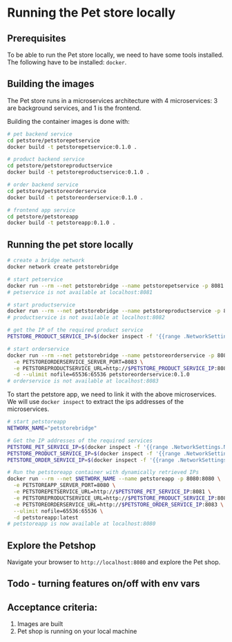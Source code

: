 # Running the Pet store locally

## Prerequisites
To be able to run the Pet store locally, we need to have some tools installed.
The following have to be installed: `docker`.

## Building the images
The Pet store runs in a microservices architecture with 4 microservices: 3 are background services, and 1 is the frontend.

Building the container images is done with:
```bash
# pet backend service
cd petstore/petstorepetservice
docker build -t petstorepetservice:0.1.0 .

# product backend service
cd petstore/petstoreproductservice
docker build -t petstoreproductservice:0.1.0 .

# order backend service
cd petstore/petstoreorderservice
docker build -t petstoreorderservice:0.1.0 .

# frontend app service
cd petstore/petstoreapp
docker build -t petstoreapp:0.1.0 .
```

## Running the pet store locally
```bash
# create a bridge network
docker network create petstorebridge

# start petservice
docker run --rm --net petstorebridge --name petstorepetservice -p 8081:8081 -e PETSTOREPETSERVICE_SERVER_PORT=8081 -d --ulimit nofile=65536:65536 petstorepetservice:0.1.0
# petservice is not available at localhost:8081

# start productservice
docker run --rm --net petstorebridge --name petstoreproductservice -p 8082:8082 -e PETSTOREPRODUCTSERVICE_SERVER_PORT=8082 -d --ulimit nofile=65536:65536 petstoreproductservice:0.1.0
# productservice is not available at localhost:8082

# get the IP of the required product service
PETSTORE_PRODUCT_SERVICE_IP=$(docker inspect -f '{{range .NetworkSettings.Networks}}{{.IPAddress}}{{end}}' petstoreproductservice)

# start orderservice
docker run --rm --net petstorebridge --name petstoreorderservice -p 8083:8083 \
  -e PETSTOREORDERSERVICE_SERVER_PORT=8083 \
  -e PETSTOREPRODUCTSERVICE_URL=http://$PETSTORE_PRODUCT_SERVICE_IP:8082 \
  -d --ulimit nofile=65536:65536 petstoreorderservice:0.1.0
# orderservice is not available at localhost:8083
```

To start the petstore app, we need to link it with the above microservices.
We will use `docker inspect` to extract the ips addresses of the microservices.
```bash
# start petstoreapp
NETWORK_NAME="petstorebridge"

# Get the IP addresses of the required services
PETSTORE_PET_SERVICE_IP=$(docker inspect -f '{{range .NetworkSettings.Networks}}{{.IPAddress}}{{end}}' petstorepetservice)
PETSTORE_PRODUCT_SERVICE_IP=$(docker inspect -f '{{range .NetworkSettings.Networks}}{{.IPAddress}}{{end}}' petstoreproductservice)
PETSTORE_ORDER_SERVICE_IP=$(docker inspect -f '{{range .NetworkSettings.Networks}}{{.IPAddress}}{{end}}' petstoreorderservice)

# Run the petstoreapp container with dynamically retrieved IPs
docker run --rm --net $NETWORK_NAME --name petstoreapp -p 8080:8080 \
  -e PETSTOREAPP_SERVER_PORT=8080 \
  -e PETSTOREPETSERVICE_URL=http://$PETSTORE_PET_SERVICE_IP:8081 \
  -e PETSTOREPRODUCTSERVICE_URL=http://$PETSTORE_PRODUCT_SERVICE_IP:8082 \
  -e PETSTOREORDERSERVICE_URL=http://$PETSTORE_ORDER_SERVICE_IP:8083 \
  --ulimit nofile=65536:65536 \
  -d petstoreapp:latest
# petstoreapp is now available at localhost:8080
```

## Explore the Petshop
Navigate your browser to `http://localhost:8080` and explore the Pet shop.

## Todo - turning features on/off with env vars

## Acceptance criteria:
1. Images are built
2. Pet shop is running on your local machine